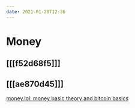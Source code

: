 ```yaml
---
date: 2021-01-20T12:36
---
```


# Money


## [[[f52d68f5]]]
## [[[ae870d45]]]
[money.lol: money basic theory and bitcoin basics](some)
